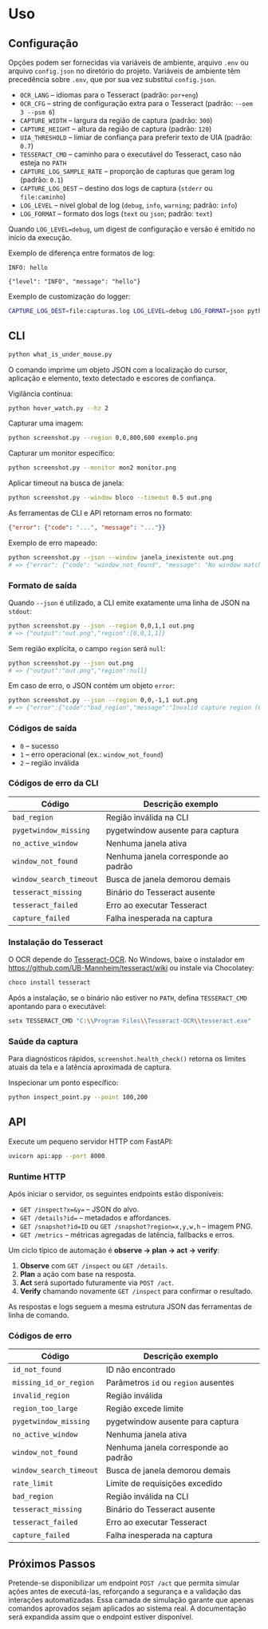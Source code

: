 # Uso

## Configuração

Opções podem ser fornecidas via variáveis de ambiente, arquivo `.env` ou arquivo `config.json` no diretório do projeto. Variáveis de ambiente têm precedência sobre `.env`, que por sua vez substitui `config.json`.

- `OCR_LANG` – idiomas para o Tesseract (padrão: `por+eng`)
- `OCR_CFG` – string de configuração extra para o Tesseract (padrão: `--oem 3 --psm 6`)
- `CAPTURE_WIDTH` – largura da região de captura (padrão: `300`)
- `CAPTURE_HEIGHT` – altura da região de captura (padrão: `120`)
- `UIA_THRESHOLD` – limiar de confiança para preferir texto de UIA (padrão: `0.7`)
- `TESSERACT_CMD` – caminho para o executável do Tesseract, caso não esteja no `PATH`
- `CAPTURE_LOG_SAMPLE_RATE` – proporção de capturas que geram log (padrão: `0.1`)
- `CAPTURE_LOG_DEST` – destino dos logs de captura (`stderr` ou `file:caminho`)
- `LOG_LEVEL` – nível global de log (`debug`, `info`, `warning`; padrão: `info`)
- `LOG_FORMAT` – formato dos logs (`text` ou `json`; padrão: `text`)

Quando `LOG_LEVEL=debug`, um digest de configuração e versão é emitido no início da execução.

Exemplo de diferença entre formatos de log:

```
INFO: hello
```

```
{"level": "INFO", "message": "hello"}
```

Exemplo de customização do logger:

```sh
CAPTURE_LOG_DEST=file:capturas.log LOG_LEVEL=debug LOG_FORMAT=json python hover_watch.py --hz 2
```


## CLI

```sh
python what_is_under_mouse.py
```

O comando imprime um objeto JSON com a localização do cursor, aplicação e elemento, texto detectado e escores de confiança.

Vigilância contínua:

```sh
python hover_watch.py --hz 2
```

Capturar uma imagem:

```sh
python screenshot.py --region 0,0,800,600 exemplo.png
```

Capturar um monitor específico:

```sh
python screenshot.py --monitor mon2 monitor.png
```

Aplicar timeout na busca de janela:

```sh
python screenshot.py --window bloco --timeout 0.5 out.png
```

As ferramentas de CLI e API retornam erros no formato:

```json
{"error": {"code": "...", "message": "..."}}
```

Exemplo de erro mapeado:

```sh
python screenshot.py --json --window janela_inexistente out.png
# => {"error": {"code": "window_not_found", "message": "No window matches pattern"}}

```

### Formato de saída

Quando `--json` é utilizado, a CLI emite exatamente uma linha de JSON na
`stdout`:

```sh
python screenshot.py --json --region 0,0,1,1 out.png
# => {"output":"out.png","region":[0,0,1,1]}
```

Sem região explícita, o campo `region` será `null`:

```sh
python screenshot.py --json out.png
# => {"output":"out.png","region":null}
```

Em caso de erro, o JSON contém um objeto `error`:

```sh
python screenshot.py --json --region 0,0,-1,1 out.png
# => {"error":{"code":"bad_region","message":"Invalid capture region (0,0,-1,1)"}}
```

### Códigos de saída

- `0` – sucesso
- `1` – erro operacional (ex.: `window_not_found`)
- `2` – região inválida

### Códigos de erro da CLI

| Código               | Descrição exemplo                      |
|----------------------|----------------------------------------|
| `bad_region`         | Região inválida na CLI                 |
| `pygetwindow_missing`| pygetwindow ausente para captura       |
| `no_active_window`   | Nenhuma janela ativa                   |
| `window_not_found`   | Nenhuma janela corresponde ao padrão   |
| `window_search_timeout` | Busca de janela demorou demais      |
| `tesseract_missing`  | Binário do Tesseract ausente           |
| `tesseract_failed`   | Erro ao executar Tesseract             |
| `capture_failed`     | Falha inesperada na captura            |

### Instalação do Tesseract

O OCR depende do [Tesseract-OCR](https://github.com/tesseract-ocr/tesseract). No Windows, baixe o instalador em
<https://github.com/UB-Mannheim/tesseract/wiki> ou instale via Chocolatey:

```sh
choco install tesseract
```

Após a instalação, se o binário não estiver no `PATH`, defina `TESSERACT_CMD` apontando para o executável:

```sh
setx TESSERACT_CMD "C:\\Program Files\\Tesseract-OCR\\tesseract.exe"
```

### Saúde da captura

Para diagnósticos rápidos, `screenshot.health_check()` retorna os limites atuais da
tela e a latência aproximada de captura.

Inspecionar um ponto específico:

```sh
python inspect_point.py --point 100,200
```

## API

Execute um pequeno servidor HTTP com FastAPI:

```sh
uvicorn api:app --port 8000
```

### Runtime HTTP

Após iniciar o servidor, os seguintes endpoints estão disponíveis:

- `GET /inspect?x=&y=` – JSON do alvo.
- `GET /details?id=` – metadados e affordances.
- `GET /snapshot?id=ID` ou `GET /snapshot?region=x,y,w,h` – imagem PNG.
- `GET /metrics` – métricas agregadas de latência, fallbacks e erros.

Um ciclo típico de automação é **observe → plan → act → verify**:

1. **Observe** com `GET /inspect` ou `GET /details`.
2. **Plan** a ação com base na resposta.
3. **Act** será suportado futuramente via `POST /act`.
4. **Verify** chamando novamente `GET /inspect` para confirmar o resultado.

As respostas e logs seguem a mesma estrutura JSON das ferramentas de linha de comando.

### Códigos de erro

| Código              | Descrição exemplo                      |
|---------------------|----------------------------------------|
| `id_not_found`      | ID não encontrado                       |
| `missing_id_or_region` | Parâmetros `id` ou `region` ausentes |
| `invalid_region`    | Região inválida                         |
| `region_too_large`  | Região excede limite                    |
| `pygetwindow_missing` | pygetwindow ausente para captura       |
| `no_active_window`  | Nenhuma janela ativa                    |
| `window_not_found`  | Nenhuma janela corresponde ao padrão    |
| `window_search_timeout` | Busca de janela demorou demais      |
| `rate_limit`        | Limite de requisições excedido          |
| `bad_region`        | Região inválida na CLI                  |
| `tesseract_missing` | Binário do Tesseract ausente            |
| `tesseract_failed`  | Erro ao executar Tesseract              |
| `capture_failed`    | Falha inesperada na captura             |

## Próximos Passos

Pretende-se disponibilizar um endpoint `POST /act` que permita simular ações antes de executá-las, reforçando a segurança e a validação das interações automatizadas. Essa camada de simulação garante que apenas comandos aprovados sejam aplicados ao sistema real. A documentação será expandida assim que o endpoint estiver disponível.

